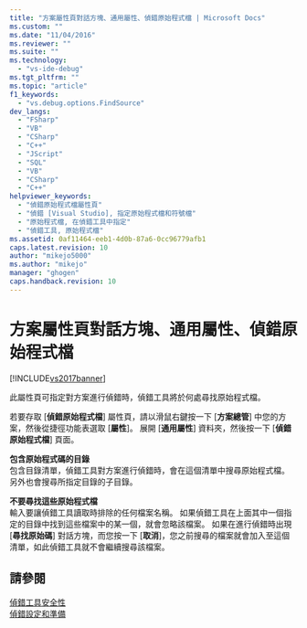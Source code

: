 ```yaml
---
title: "方案屬性頁對話方塊、通用屬性、偵錯原始程式檔 | Microsoft Docs"
ms.custom: ""
ms.date: "11/04/2016"
ms.reviewer: ""
ms.suite: ""
ms.technology: 
  - "vs-ide-debug"
ms.tgt_pltfrm: ""
ms.topic: "article"
f1_keywords: 
  - "vs.debug.options.FindSource"
dev_langs: 
  - "FSharp"
  - "VB"
  - "CSharp"
  - "C++"
  - "JScript"
  - "SQL"
  - "VB"
  - "CSharp"
  - "C++"
helpviewer_keywords: 
  - "偵錯原始程式檔屬性頁"
  - "偵錯 [Visual Studio], 指定原始程式檔和符號檔"
  - "原始程式檔, 在偵錯工具中指定"
  - "偵錯工具, 原始程式檔"
ms.assetid: 0af11464-eeb1-4d0b-87a6-0cc96779afb1
caps.latest.revision: 10
author: "mikejo5000"
ms.author: "mikejo"
manager: "ghogen"
caps.handback.revision: 10
---
```

# 方案屬性頁對話方塊、通用屬性、偵錯原始程式檔
[!INCLUDE[vs2017banner](../code-quality/includes/vs2017banner.md)]

此屬性頁可指定對方案進行偵錯時，偵錯工具將於何處尋找原始程式檔。  
  
 若要存取 \[**偵錯原始程式檔**\] 屬性頁，請以滑鼠右鍵按一下 \[**方案總管**\] 中您的方案，然後從捷徑功能表選取 \[**屬性**\]。  展開 \[**通用屬性**\] 資料夾，然後按一下 \[**偵錯原始程式檔**\] 頁面。  
  
 **包含原始程式碼的目錄**  
 包含目錄清單，偵錯工具對方案進行偵錯時，會在這個清單中搜尋原始程式檔。  另外也會搜尋所指定目錄的子目錄。  
  
 **不要尋找這些原始程式檔**  
 輸入要讓偵錯工具讀取時排除的任何檔案名稱。  如果偵錯工具在上面其中一個指定的目錄中找到這些檔案中的某一個，就會忽略該檔案。  如果在進行偵錯時出現 \[**尋找原始碼**\] 對話方塊，而您按一下 \[**取消**\]，您之前搜尋的檔案就會加入至這個清單，如此偵錯工具就不會繼續搜尋該檔案。  
  
## 請參閱  
 [偵錯工具安全性](../debugger/debugger-security.md)   
 [偵錯設定和準備](../debugger/debugger-settings-and-preparation.md)